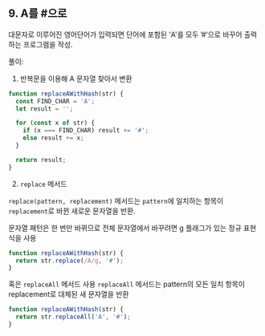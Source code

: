 ## 9. A를 #으로

대문자로 이루어진 영어단어가 입력되면 단어에 포함된 ‘A'를 모두 ’#‘으로 바꾸어 출력하는 프로그램을 작성.

풀이:

1. 반복문을 이용해 A 문자열 찾아서 변환

```js
function replaceAWithHash(str) {
  const FIND_CHAR = 'A';
  let result = '';

  for (const x of str) {
    if (x === FIND_CHAR) result += '#';
    else result += x;
  }

  return result;
}
```

2. `replace` 메서드

`replace(pattern, replacement)` 메서드는 `pattern`에 일치하는 항목이 `replacement`로 바뀐 새로운 문자열을 반환.

문자열 패턴은 한 번만 바뀌므로 전체 문자열에서 바꾸려면 g 플래그가 있는 정규 표현식을 사용

```js
function replaceAWithHash(str) {
  return str.replace(/A/g, '#');
}
```

혹은 `replaceAll` 메서드 사용
`replaceAll` 메서드는 pattern의 모든 일치 항목이 replacement로 대체된 새 문자열을 반환

```js
function replaceAWithHash(str) {
  return str.replaceAll('A', '#');
}
```
